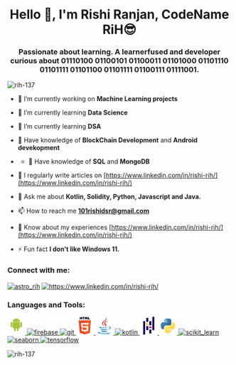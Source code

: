 <h1 align="center">Hello 👋, I'm Rishi Ranjan, CodeName RiH😎</h1>
<h3 align="center">Passionate about learning. A learnerfused and developer curious about 01110100 01100101 01100011 01101000 01101110 01101111 01101100 01101111 01100111 01111001.</h3>

<p align="left"> <img src="https://komarev.com/ghpvc/?username=rih-137&label=Profile%20views&color=0e75b6&style=flat" alt="rih-137" /> </p>

- 🔭 I’m currently working on **Machine Learning projects**

- 🌱 I’m currently learning **Data Science**

- 👯 I’m currently learning **DSA**

- 🤝 Have knowledge of **BlockChain Development** and **Android devekopment**

- - 🤝 Have knowledge of **SQL** and **MongoDB**

- 📝 I regularly write articles on [https://www.linkedin.com/in/rishi-rih/](https://www.linkedin.com/in/rishi-rih/)

- 💬 Ask me about **Kotlin, Solidity, Python, Javascript and Java.**

- 📫 How to reach me **101rishidsr@gmail.com**

- 📄 Know about my experiences [https://www.linkedin.com/in/rishi-rih/](https://www.linkedin.com/in/rishi-rih/)

- ⚡ Fun fact **I don't like Windows 11.**

<h3 align="left">Connect with me:</h3>
<p align="left">
<a href="https://twitter.com/astro_rih" target="blank"><img align="center" src="https://raw.githubusercontent.com/rahuldkjain/github-profile-readme-generator/master/src/images/icons/Social/twitter.svg" alt="astro_rih" height="30" width="40" /></a>
<a href="https://linkedin.com/in/https://www.linkedin.com/in/rishi-rih/" target="blank"><img align="center" src="https://raw.githubusercontent.com/rahuldkjain/github-profile-readme-generator/master/src/images/icons/Social/linked-in-alt.svg" alt="https://www.linkedin.com/in/rishi-rih/" height="30" width="40" /></a>
</p>

<h3 align="left">Languages and Tools:</h3>
<p align="left"> <a href="https://developer.android.com" target="_blank" rel="noreferrer"> <img src="https://raw.githubusercontent.com/devicons/devicon/master/icons/android/android-original-wordmark.svg" alt="android" width="40" height="40"/> </a> <a href="https://firebase.google.com/" target="_blank" rel="noreferrer"> <img src="https://www.vectorlogo.zone/logos/firebase/firebase-icon.svg" alt="firebase" width="40" height="40"/> </a> <a href="https://git-scm.com/" target="_blank" rel="noreferrer"> <img src="https://www.vectorlogo.zone/logos/git-scm/git-scm-icon.svg" alt="git" width="40" height="40"/> </a> <a href="https://www.w3.org/html/" target="_blank" rel="noreferrer"> <img src="https://raw.githubusercontent.com/devicons/devicon/master/icons/html5/html5-original-wordmark.svg" alt="html5" width="40" height="40"/> </a> <a href="https://www.java.com" target="_blank" rel="noreferrer"> <img src="https://raw.githubusercontent.com/devicons/devicon/master/icons/java/java-original.svg" alt="java" width="40" height="40"/> </a> <a href="https://kotlinlang.org" target="_blank" rel="noreferrer"> <img src="https://www.vectorlogo.zone/logos/kotlinlang/kotlinlang-icon.svg" alt="kotlin" width="40" height="40"/> </a> <a href="https://pandas.pydata.org/" target="_blank" rel="noreferrer"> <img src="https://raw.githubusercontent.com/devicons/devicon/2ae2a900d2f041da66e950e4d48052658d850630/icons/pandas/pandas-original.svg" alt="pandas" width="40" height="40"/> </a> <a href="https://www.python.org" target="_blank" rel="noreferrer"> <img src="https://raw.githubusercontent.com/devicons/devicon/master/icons/python/python-original.svg" alt="python" width="40" height="40"/> </a> <a href="https://scikit-learn.org/" target="_blank" rel="noreferrer"> <img src="https://upload.wikimedia.org/wikipedia/commons/0/05/Scikit_learn_logo_small.svg" alt="scikit_learn" width="40" height="40"/> </a> <a href="https://seaborn.pydata.org/" target="_blank" rel="noreferrer"> <img src="https://seaborn.pydata.org/_images/logo-mark-lightbg.svg" alt="seaborn" width="40" height="40"/> </a> <a href="https://www.tensorflow.org" target="_blank" rel="noreferrer"> <img src="https://www.vectorlogo.zone/logos/tensorflow/tensorflow-icon.svg" alt="tensorflow" width="40" height="40"/> </a> </p>

<p><img align="center" src="https://github-readme-stats.vercel.app/api/top-langs?username=rih-137&show_icons=true&locale=en&layout=compact" alt="rih-137" /></p>
